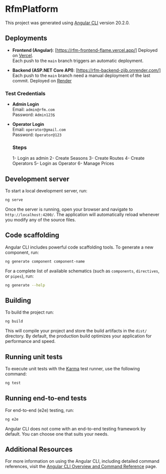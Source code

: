 # RfmPlatform

This project was generated using [Angular CLI](https://github.com/angular/angular-cli) version 20.2.0.

## Deployments

- **Frontend (Angular)**: [https://rfm-frontend-flame.vercel.app/]
  Deployed on [Vercel](https://vercel.com/).  
  Each push to the `main` branch triggers an automatic deployment.

- **Backend (ASP.NET Core API)**: [https://rfm-backend-zijb.onrender.com/]
  Each push to the `main` branch need a manual deployment of the last commit.
  Deployed on [Render](https://render.com/)

### Test Credentials

- **Admin Login**  
  Email: `admin@rfm.com`  
  Password: `Admin123$`

- **Operator Login**  
  Email: `operator@gmail.com`  
  Password: `Operator@123`

  ### Steps

  1- Login as admin
  2- Create Seasons
  3- Create Routes
  4- Create Operators
  5- Login as Operator
  6- Manage Prices

## Development server

To start a local development server, run:

```bash
ng serve
```

Once the server is running, open your browser and navigate to `http://localhost:4200/`. The application will automatically reload whenever you modify any of the source files.

## Code scaffolding

Angular CLI includes powerful code scaffolding tools. To generate a new component, run:

```bash
ng generate component component-name
```

For a complete list of available schematics (such as `components`, `directives`, or `pipes`), run:

```bash
ng generate --help
```

## Building

To build the project run:

```bash
ng build
```

This will compile your project and store the build artifacts in the `dist/` directory. By default, the production build optimizes your application for performance and speed.

## Running unit tests

To execute unit tests with the [Karma](https://karma-runner.github.io) test runner, use the following command:

```bash
ng test
```

## Running end-to-end tests

For end-to-end (e2e) testing, run:

```bash
ng e2e
```

Angular CLI does not come with an end-to-end testing framework by default. You can choose one that suits your needs.

## Additional Resources

For more information on using the Angular CLI, including detailed command references, visit the [Angular CLI Overview and Command Reference](https://angular.dev/tools/cli) page.
